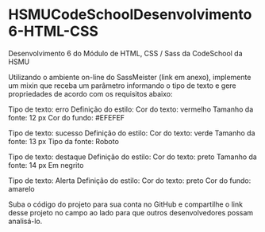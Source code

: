 # HSMUCodeSchoolDesenvolvimento6-HTML-CSS
Desenvolvimento 6 do Módulo de HTML, CSS / Sass da CodeSchool da HSMU

Utilizando o ambiente on-line do SassMeister (link em anexo), implemente um mixin que receba um parâmetro informando o tipo de texto e gere propriedades de acordo com os requisitos abaixo:


Tipo de texto:
erro
Definição do estilo:
Cor do texto: vermelho
Tamanho da fonte: 12 px
Cor do fundo: #EFEFEF

Tipo de texto:
sucesso
Definição do estilo:
Cor do texto: verde
Tamanho da fonte: 13 px
Tipo da fonte: Roboto

Tipo de texto:
destaque
Definição do estilo:
Cor do texto: preto
Tamanho da fonte: 14 px
Em negrito

Tipo de texto:
Alerta
Definição do estilo:
Cor do texto: preto
Cor do fundo: amarelo

Suba o código do projeto para sua conta no GitHub e compartilhe o link desse projeto no campo ao lado para que outros desenvolvedores possam analisá-lo.
